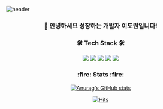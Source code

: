 ![header](https://capsule-render.vercel.app/api?type=waving&color=0:B993D6,100:8CA6DB&height=240&section=header&text=Dowon%20Lee&descAlignY=55&animation=fadeIn&fontAlignY=36&fontColor=f7f5f5&fontSize=80)
<div align='center'>
  <h3 align='center'> 👋 안녕하세요 성장하는 개발자 이도원입니다! </h3>
  <h3 align='center'>🛠 Tech Stack 🛠</h3>
  <p>
    <img src="https://img.shields.io/badge/C++-00599C?style=flat&logo=C%2B%2B&logoColor=white"/>
    <img src="https://img.shields.io/badge/Java-007396?style=flat&logo=Java&logoColor=white"/>
    <img src="https://img.shields.io/badge/SpringBoot-6DB33F?style=flat&logo=SpringBoot&logoColor=white"/>
    <img src="https://img.shields.io/badge/AWS-232F3E?style=flat&logo=Amazon AWS&logoColor=white"/>
    <img src="https://img.shields.io/badge/MySQL-4479A1?style=flat&logo=MySQL&logoColor=white"/>
  </p>
  <h3>:fire: Stats :fire:</h3>
  
  [![Anurag's GitHub stats](https://github-readme-stats.vercel.app/api?username=domo7304&hide=stars&count_private=true&show_icons=true)](https://github.com/anuraghazra/github-readme-stats)
  
  [![Hits](https://hits.seeyoufarm.com/api/count/incr/badge.svg?url=https%3A%2F%2Fgithub.com%2Fdomo7304&count_bg=%2379C83D&title_bg=%23555555&icon=&icon_color=%23E7E7E7&title=hits&edge_flat=false)](https://hits.seeyoufarm.com)
</div>
